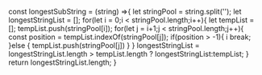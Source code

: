 const longestSubString = (string) =>{
    let stringPool = string.split('');
    let longestStringList = [];
    for(let i = 0;i < stringPool.length;i++){
        let tempList = [];
        tempList.push(stringPool[i]);
        for(let j = i+1;j < stringPool.length;j++){
            const position = tempList.indexOf(stringPool[j]);
            if(position > -1){
                i
                break;
            }else {
                tempList.push(stringPool[j])
            }
        }
        longestStringList = longestStringList.length > tempList.length ? longestStringList:tempList;
    }
    return longestStringList.length;
}